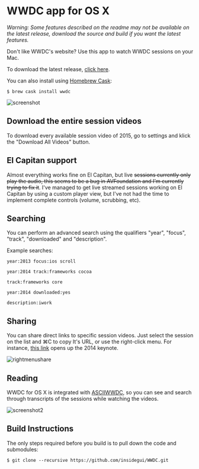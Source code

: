 # WWDC app for OS X

*Warning: Some features described on the readme may not be available on the latest release, download the source and build if you want the latest features.*

Don't like WWDC's website? Use this app to watch WWDC sessions on your Mac.

To download the latest release, [click here](https://github.com/insidegui/WWDC/blob/master/Releases/WWDC_latest.zip?raw=true).

You can also install using [Homebrew Cask](http://caskroom.io):

	$ brew cask install wwdc

![screenshot](https://raw.githubusercontent.com/insidegui/WWDC/master/screenshots/screenshot.png)

## Download the entire session videos

To download every available session video of 2015, go to settings and klick the "Download All Videos" button.

## El Capitan support

Almost everything works fine on El Capitan, but live ~~sessions currently only play the audio, this seems to be a bug in AVFoundation and I'm currently trying to fix it~~. I've managed to get live streamed sessions working on El Capitan by using a custom player view, but I've not had the time to implement complete controls (volume, scrubbing, etc). 

## Searching

You can perform an advanced search using the qualifiers "year", "focus", "track", "downloaded" and "description".

Example searches:

	year:2013 focus:ios scroll

	year:2014 track:frameworks cocoa

	track:frameworks core
	
	year:2014 downloaded:yes
	
	description:iwork
	
## Sharing

You can share direct links to specific session videos. Just select the session on the list and ⌘C to copy It's URL, or use the right-click menu. For instance, [this link](wwdc://2014/101) opens up the 2014 keynote.

![rightmenushare](https://raw.githubusercontent.com/insidegui/WWDC/master/screenshots/rightmenushare.png)

## Reading

WWDC for OS X is integrated with [ASCIIWWDC](http://asciiwwdc.com), so you can see and search through transcripts of the sessions while watching the videos.

![screenshot2](https://raw.githubusercontent.com/insidegui/WWDC/master/screenshots/screenshot2.png)

## Build Instructions

The only steps required before you build is to pull down the code and submodules:

	$ git clone --recursive https://github.com/insidegui/WWDC.git
